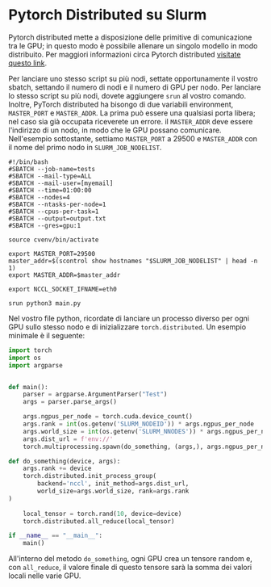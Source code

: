 # Pytorch Distributed su Slurm

Pytorch distributed mette a disposizione delle primitive di comunicazione tra le GPU; in questo modo è possibile allenare un singolo modello in modo distribuito.
Per maggiori informazioni circa Pytorch distributed [visitate questo link](https://pytorch.org/docs/stable/distributed.html).

<!-- che cos'è questo esempio, in che file dovrebbe stare? TODO spostare codice e mettere un titolo -->
Per lanciare uno stesso script su più nodi, settate opportunamente il vostro sbatch, settando il numero di nodi e il numero di GPU per nodo.
Per lanciare lo stesso script su più nodi, dovete aggiungere `srun` al vostro comando. Inoltre, PyTorch distributed ha bisongo di due variabili environment, `MASTER_PORT` e `MASTER_ADDR`.
La prima può essere una qualsiasi porta libera; nel caso sia già occupata riceverete un errore. il `MASTER_ADDR` deve essere l'indirizzo di un nodo, in modo che le GPU possano comunicare.
Nell'esempio sottostante, settiamo `MASTER_PORT` a 29500 e `MASTER_ADDR` con il nome del primo nodo in `SLURM_JOB_NODELIST`.

```batch
#!/bin/bash
#SBATCH --job-name=tests
#SBATCH --mail-type=ALL
#SBATCH --mail-user=[myemail]
#SBATCH --time=01:00:00
#SBATCH --nodes=4
#SBATCH --ntasks-per-node=1
#SBATCH --cpus-per-task=1
#SBATCH --output=output.txt
#SBATCH --gres=gpu:1

source cvenv/bin/activate

export MASTER_PORT=29500
master_addr=$(scontrol show hostnames "$SLURM_JOB_NODELIST" | head -n 1)
export MASTER_ADDR=$master_addr

export NCCL_SOCKET_IFNAME=eth0

srun python3 main.py
```

<!-- quale file python? TODO spostare il codice e mettere un titolo per questo paragrafo. -->
Nel vostro file python, ricordate di lanciare un processo diverso per ogni GPU sullo stesso nodo e di inizializzare `torch.distributed`.
Un esempio minimale è il seguente:

```python
import torch
import os
import argparse


def main():
    parser = argparse.ArgumentParser("Test")
    args = parser.parse_args()

    args.ngpus_per_node = torch.cuda.device_count()
    args.rank = int(os.getenv('SLURM_NODEID')) * args.ngpus_per_node
    args.world_size = int(os.getenv('SLURM_NNODES')) * args.ngpus_per_node
    args.dist_url = f'env://'
    torch.multiprocessing.spawn(do_something, (args,), args.ngpus_per_node)  

def do_something(device, args):
    args.rank += device
    torch.distributed.init_process_group(
        backend='nccl', init_method=args.dist_url,
        world_size=args.world_size, rank=args.rank
)  
    
    local_tensor = torch.rand(10, device=device)
    torch.distributed.all_reduce(local_tensor)

if __name__ == "__main__":
    main()
```

All'interno del metodo `do_something`, ogni GPU crea un tensore random e, con `all_reduce`, il valore finale di questo tensore sarà la somma dei valori locali nelle varie GPU.
